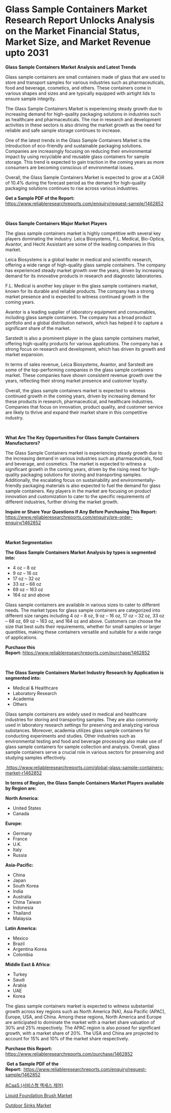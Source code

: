 <p><h1>Glass Sample Containers Market Research Report Unlocks Analysis on the Market Financial Status, Market Size, and Market Revenue upto 2031</h1></p><p><strong>Glass Sample Containers Market Analysis and Latest Trends</strong></p>
<p><p>Glass sample containers are small containers made of glass that are used to store and transport samples for various industries such as pharmaceuticals, food and beverage, cosmetics, and others. These containers come in various shapes and sizes and are typically equipped with airtight lids to ensure sample integrity.</p><p>The Glass Sample Containers Market is experiencing steady growth due to increasing demand for high-quality packaging solutions in industries such as healthcare and pharmaceuticals. The rise in research and development activities in these sectors is also driving the market growth as the need for reliable and safe sample storage continues to increase.</p><p>One of the latest trends in the Glass Sample Containers Market is the introduction of eco-friendly and sustainable packaging solutions. Companies are increasingly focusing on reducing their environmental impact by using recyclable and reusable glass containers for sample storage. This trend is expected to gain traction in the coming years as more consumers are becoming conscious of environmental issues.</p><p>Overall, the Glass Sample Containers Market is expected to grow at a CAGR of 10.4% during the forecast period as the demand for high-quality packaging solutions continues to rise across various industries.</p></p>
<p><strong>Get a Sample PDF of the Report:&nbsp;</strong> <a href="https://www.reliableresearchreports.com/enquiry/request-sample/1462852">https://www.reliableresearchreports.com/enquiry/request-sample/1462852</a></p>
<p>&nbsp;</p>
<p><strong>Glass Sample Containers Major Market Players</strong></p>
<p><p>The glass sample containers market is highly competitive with several key players dominating the industry. Leica Biosystems, F.L. Medical, Bio-Optica, Avantor, and Hecht Assistant are some of the leading companies in this market.</p><p>Leica Biosystems is a global leader in medical and scientific research, offering a wide range of high-quality glass sample containers. The company has experienced steady market growth over the years, driven by increasing demand for its innovative products in research and diagnostic laboratories.</p><p>F.L. Medical is another key player in the glass sample containers market, known for its durable and reliable products. The company has a strong market presence and is expected to witness continued growth in the coming years.</p><p>Avantor is a leading supplier of laboratory equipment and consumables, including glass sample containers. The company has a broad product portfolio and a global distribution network, which has helped it to capture a significant share of the market.</p><p>Sarstedt is also a prominent player in the glass sample containers market, offering high-quality products for various applications. The company has a strong focus on research and development, which has driven its growth and market expansion.</p><p>In terms of sales revenue, Leica Biosystems, Avantor, and Sarstedt are some of the top-performing companies in the glass sample containers market. These companies have shown consistent revenue growth over the years, reflecting their strong market presence and customer loyalty.</p><p>Overall, the glass sample containers market is expected to witness continued growth in the coming years, driven by increasing demand for these products in research, pharmaceutical, and healthcare industries. Companies that focus on innovation, product quality, and customer service are likely to thrive and expand their market share in this competitive industry.</p></p>
<p>&nbsp;</p>
<p><strong>What Are The Key Opportunities For Glass Sample Containers Manufacturers?</strong></p>
<p><p>The Glass Sample Containers market is experiencing steady growth due to the increasing demand in various industries such as pharmaceuticals, food and beverage, and cosmetics. The market is expected to witness a significant growth in the coming years, driven by the rising need for high-quality packaging solutions for storing and transporting samples. Additionally, the escalating focus on sustainability and environmentally-friendly packaging materials is also expected to fuel the demand for glass sample containers. Key players in the market are focusing on product innovation and customization to cater to the specific requirements of different industries, further driving the market growth.</p></p>
<p><strong>Inquire or Share Your Questions If Any Before Purchasing This Report:</strong> <a href="https://www.reliableresearchreports.com/enquiry/pre-order-enquiry/1462852">https://www.reliableresearchreports.com/enquiry/pre-order-enquiry/1462852</a></p>
<p>&nbsp;</p>
<p><strong>Market Segmentation</strong></p>
<p><strong>The Glass Sample Containers Market Analysis by types is segmented into:</strong></p>
<p><ul><li>4 oz – 8 oz</li><li>9 oz – 16 oz</li><li>17 oz – 32 oz</li><li>33 oz – 68 oz</li><li>69 oz – 163 oz</li><li>164 oz and above</li></ul></p>
<p><p>Glass sample containers are available in various sizes to cater to different needs. The market types for glass sample containers are categorized into different size ranges including 4 oz – 8 oz, 9 oz – 16 oz, 17 oz – 32 oz, 33 oz – 68 oz, 69 oz – 163 oz, and 164 oz and above. Customers can choose the size that best suits their requirements, whether for small samples or larger quantities, making these containers versatile and suitable for a wide range of applications.</p></p>
<p><strong>Purchase this Report:&nbsp;</strong><a href="https://www.reliableresearchreports.com/purchase/1462852">https://www.reliableresearchreports.com/purchase/1462852</a></p>
<p>&nbsp;</p>
<p><strong>The Glass Sample Containers Market Industry Research by Application is segmented into:</strong></p>
<p><ul><li>Medical & Healthcare</li><li>Laboratory Research</li><li>Academia</li><li>Others</li></ul></p>
<p><p>Glass sample containers are widely used in medical and healthcare industries for storing and transporting samples. They are also commonly used in laboratory research settings for preserving and analyzing various substances. Moreover, academia utilizes glass sample containers for conducting experiments and studies. Other industries such as environmental testing and food and beverage processing also make use of glass sample containers for sample collection and analysis. Overall, glass sample containers serve a crucial role in various sectors for preserving and studying samples effectively.</p></p>
<p><a href="https://www.reliableresearchreports.com/global-glass-sample-containers-market-r1462852">&nbsp;https://www.reliableresearchreports.com/global-glass-sample-containers-market-r1462852</a></p>
<p><strong>In terms of Region, the Glass Sample Containers Market Players available by Region are:</strong></p>
<p>
    <p> <strong> North America: </strong>
        <ul>
            <li>United States</li>
            <li>Canada</li>
        </ul>
        </p> 
    <p> <strong> Europe: </strong>
        <ul>
            <li>Germany</li>
            <li>France</li>
            <li>U.K.</li>
            <li>Italy</li>
            <li>Russia</li>
        </ul>
        </p> 
    <p> <strong> Asia-Pacific: </strong>
        <ul>
            <li>China</li>
            <li>Japan</li>
            <li>South Korea</li>
            <li>India</li>
            <li>Australia</li>
            <li>China Taiwan</li>
            <li>Indonesia</li>
            <li>Thailand</li>
            <li>Malaysia</li>
        </ul>
        </p> 
    <p> <strong> Latin America: </strong>
        <ul>
            <li>Mexico</li>
            <li>Brazil</li>
            <li>Argentina Korea</li>
            <li>Colombia</li>
        </ul>
        </p> 
    <p> <strong> Middle East & Africa: </strong>
        <ul>
            <li>Turkey</li>
            <li>Saudi</li>
            <li>Arabia</li>
            <li>UAE</li>
            <li>Korea</li>
        </ul>
    </p>
    </p>
<p><p>The glass sample containers market is expected to witness substantial growth across key regions such as North America (NA), Asia Pacific (APAC), Europe, USA, and China. Among these regions, North America and Europe are anticipated to dominate the market with a market share valuation of 30% and 25% respectively. The APAC region is also poised for significant growth, with a market share of 20%. The USA and China are projected to account for 15% and 10% of the market share respectively.</p></p>
<p><strong>Purchase this Report: </strong><a href="https://www.reliableresearchreports.com/purchase/1462852">https://www.reliableresearchreports.com/purchase/1462852</a></p>
<p>&nbsp;<strong>Get a Sample PDF of the Report:&nbsp;&nbsp;</strong><a href="https://www.reliableresearchreports.com/enquiry/request-sample/1462852">https://www.reliableresearchreports.com/enquiry/request-sample/1462852</a></p>
<p><strong></strong></p>
<p><p><a href="https://github.com/solomonbode85/Market-Research-Report-List-1/blob/main/9230241149041.md">ACaaS (서비스형 액세스 제어)</a></p><p><a href="https://github.com/nafiafirdania/Market-Research-Report-List-1/blob/main/liquid-foundation-brush-market.md">Liquid Foundation Brush Market</a></p><p><a href="https://github.com/kulaberyasin52/Market-Research-Report-List-1/blob/main/outdoor-sinks-market.md">Outdoor Sinks Market</a></p></p>